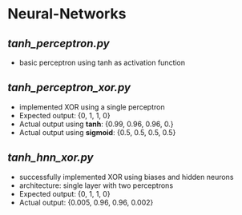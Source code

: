 # Neural-Networks
## _tanh_perceptron.py_
* basic perceptron using tanh as activation function
## _tanh_perceptron_xor.py_
* implemented XOR using a single perceptron
* Expected output: {0, 1, 1, 0}
* Actual output using **tanh**: {0.99, 0.96, 0.96, 0.}
* Actual output using **sigmoid**: {0.5, 0.5, 0.5, 0.5}
## _tanh_hnn_xor.py_
* successfully implemented XOR using biases and hidden neurons
* architecture: single layer with two perceptrons
* Expected output: {0, 1, 1, 0}
* Actual output: {0.005, 0.96, 0.96, 0.002}
